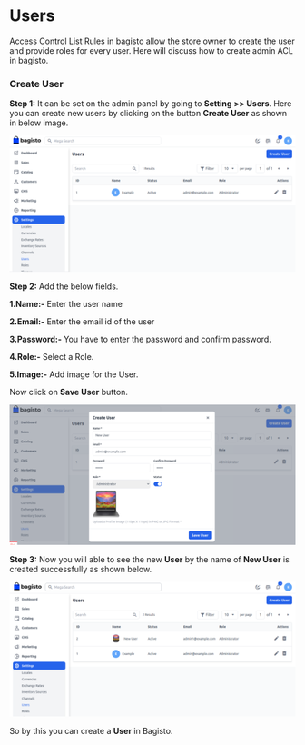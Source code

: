# Users

Access Control List Rules in bagisto allow the store owner to create the user and provide roles for every user. Here will discuss how to create admin ACL in bagisto.

### Create User

**Step 1:** It can be set on the admin panel by going to **Setting >> Users**. Here you can create new users by clicking on the button **Create User** as shown in below image.

![user](../../assets/2.2.0/images/settings/user.png)

**Step 2:** Add the below fields.

**1.Name:-** Enter the user name

**2.Email:-** Enter the email id of the user

**3.Password:-** You have to enter the password and confirm password.

**4.Role:-** Select a Role.

**5.Image:-** Add image for the User.

Now click on **Save User** button.

![Create User](../../assets/2.2.0/images/settings/createUser.png)

**Step 3:** Now you will able to see the new **User** by the name of **New User** is created successfully as shown below.

![User Output](../../assets/2.2.0/images/settings/userOutput.png)

So by this you can create a **User** in Bagisto.


